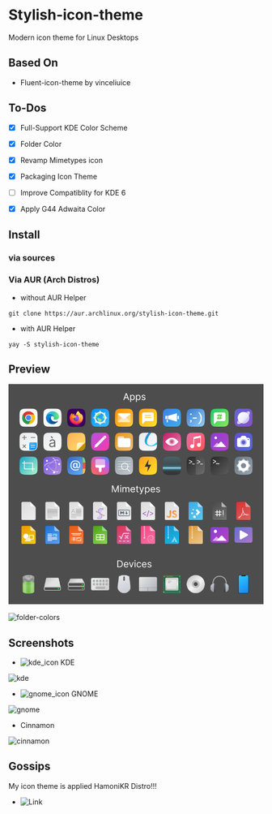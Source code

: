 # Stylish-icon-theme
Modern icon theme for Linux Desktops

## Based On

* Fluent-icon-theme by vinceliuice

## To-Dos

- [x] Full-Support KDE Color Scheme

 - [x] Folder Color

- [x] Revamp Mimetypes icon

- [x] Packaging Icon Theme

- [ ] Improve Compatiblity for KDE 6

- [x] Apply G44 Adwaita Color

## Install

### via sources

### Via AUR (Arch Distros)

* without AUR Helper

```
git clone https://aur.archlinux.org/stylish-icon-theme.git
```

* with AUR Helper

```
yay -S stylish-icon-theme
```

## Preview

![preview](images/icon-preview.png)

![folder-colors](images/folder-color-icons.png)

## Screenshots

* ![kde_icon](src/Stylish/16/apps/desktop-environment-kde.svg) KDE

![kde](images/kde_screenshot.png)

* ![gnome_icon](src/Stylish/16/apps/desktop-environment-gnome.svg) GNOME

![gnome](images/gnome_screenshot.png)

* Cinnamon

![cinnamon](images/cinnamon_screenshot.png)

## Gossips

My icon theme is applied HamoniKR Distro!!!
 - ![Link](https://docs.hamonikr.org/hamonikr-6.0/#release_note)
